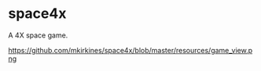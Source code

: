 # space4x
A 4X space game.

https://github.com/mkirkines/space4x/blob/master/resources/game_view.png
